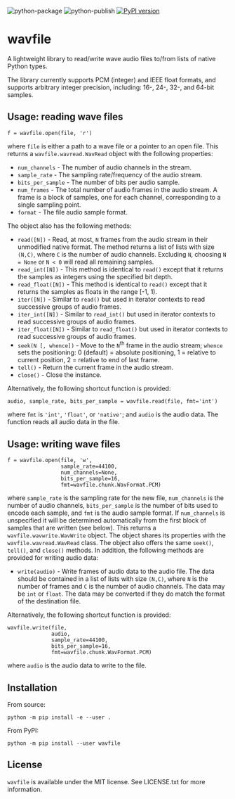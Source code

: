 ![python-package](https://github.com/chummersone/pywavfile/actions/workflows/python-package.yml/badge.svg)
![python-publish](https://github.com/chummersone/pywavfile/actions/workflows/python-publish.yml/badge.svg)
[![PyPI version](https://badge.fury.io/py/wavfile.svg)](https://pypi.org/project/wavfile/)

# wavfile

A lightweight library to read/write wave audio files to/from
lists of native Python types.

The library currently supports PCM (integer) and IEEE float
formats, and supports arbitrary integer precision, including:
16-, 24-, 32-, and 64-bit samples.

## Usage: reading wave files

```
f = wavfile.open(file, 'r')
```

where `file` is either a path to a wave file or a pointer to an
open file. This returns a `wavfile.wavread.WavRead` object with
the following properties:
* `num_channels` - The number of audio channels in the stream.
* `sample_rate` - The sampling rate/frequency of the audio stream.
* `bits_per_sample` - The number of bits per audio sample.
* `num_frames` - The total number of audio frames in the audio
stream. A frame is a block of samples, one for each channel,
corresponding to a single sampling point.
* `format` - The file audio sample format.

The object also has the following methods:
* `read([N])` - Read, at most, `N` frames from the audio stream
in their unmodified native format. The method returns a list of
lists with size `(N,C)`, where `C` is the number of audio channels.
Excluding `N`, choosing `N = None` or `N < 0` will read all
remaining samples.
* `read_int([N])` - This method is identical to `read()` except
that it returns the samples as integers using the specified bit depth.
* `read_float([N])` - This method is identical to `read()` except
that it returns the samples as floats in the range [-1, 1).
* `iter([N])` - Similar to `read()` but used in iterator contexts to
read successive groups of audio frames.
* `iter_int([N])` - Similar to `read_int()` but used in iterator
contexts to read successive groups of audio frames.
* `iter_float([N])` - Similar to `read_float()` but used in iterator
contexts to read successive groups of audio frames.
* `seek(N [, whence])` - Move to the `N`<sup>th</sup> frame in the
audio stream; `whence` sets the positioning: 0 (default) =
absolute positioning, 1 = relative to current position, 2 =
relative to end of last frame.
* `tell()` - Return the current frame in the audio stream.
* `close()` - Close the instance.

Alternatively, the following shortcut function is provided:

    audio, sample_rate, bits_per_sample = wavfile.read(file, fmt='int')

where `fmt` is `'int'`, `'float'`, or `'native'`; and `audio` is the
audio data. The function reads all audio data in the file.

## Usage: writing wave files

```
f = wavfile.open(file, 'w',
                 sample_rate=44100,
                 num_channels=None,
                 bits_per_sample=16,
                 fmt=wavfile.chunk.WavFormat.PCM)
```

where `sample_rate` is the sampling rate for the new file,
`num_channels` is the number of audio channels, `bits_per_sample`
is the number of bits used to encode each sample, and `fmt` is
the audio sample format. If `num_channels` is unspecified it
will be determined automatically from the first block of samples
that are written (see below). This returns a
`wavfile.wavwrite.WavWrite` object. The object shares its
properties with the `wavfile.wavread.WavRead` class. The object
also offers the same `seek()`, `tell()`, and `close()` methods.
In addition, the following methods are provided for writing
audio data:
* `write(audio)` - Write frames of audio data to the audio file.
The data should be contained in a list of lists with size `(N,C)`,
where `N` is the number of frames and `C` is the number of audio
channels. The data may be `int` or `float`. The data may be
converted if they do match the format of the destination file.
  
Alternatively, the following shortcut function is provided:

    wavfile.write(file,
                  audio,
                  sample_rate=44100,
                  bits_per_sample=16,
                  fmt=wavfile.chunk.WavFormat.PCM)

where `audio` is the audio data to write to the file.

## Installation

From source:
```
python -m pip install -e --user .
```

From PyPI:
```
python -m pip install --user wavfile
```

## License

`wavfile` is available under the MIT license. See LICENSE.txt for
more information.
